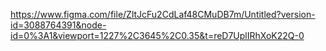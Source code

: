 https://www.figma.com/file/ZltJcFu2CdLaf48CMuDB7m/Untitled?version-id=3088764391&node-id=0%3A1&viewport=1227%2C3645%2C0.35&t=reD7UplIRhXoK22Q-0
